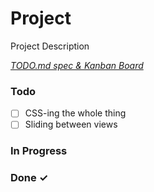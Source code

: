 # Project

Project Description

<em>[TODO.md spec & Kanban Board](https://bit.ly/3fCwKfM)</em>

### Todo

- [ ] CSS-ing the whole thing  
- [ ] Sliding between views  

### In Progress


### Done ✓


